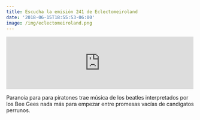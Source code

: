 ```yaml
---
title: Escucha la emisión 241 de Eclectomeiroland
date: '2018-06-15T18:55:53-06:00'
image: /img/eclectomeiroland.png
---
```

<iframe src="https://archive.org/embed/Eclectomeiroland241Mezcla" width="500" height="140" frameborder="0" webkitallowfullscreen="true" mozallowfullscreen="true" allowfullscreen></iframe>

Paranoia para para piratones trae música de los beatles interpretados por los Bee Gees nada más para empezar entre promesas vacías de candigatos perrunos.
